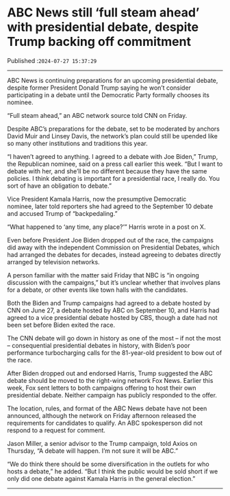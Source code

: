 # ABC News still ‘full steam ahead’ with presidential debate, despite Trump backing off commitment

Published :`2024-07-27 15:37:29`

---

ABC News is continuing preparations for an upcoming presidential debate, despite former President Donald Trump saying he won’t consider participating in a debate until the Democratic Party formally chooses its nominee.

“Full steam ahead,” an ABC network source told CNN on Friday.

Despite ABC’s preparations for the debate, set to be moderated by anchors David Muir and Linsey Davis, the network’s plan could still be upended like so many other institutions and traditions this year.

“I haven’t agreed to anything. I agreed to a debate with Joe Biden,” Trump, the Republican nominee, said on a press call earlier this week. “But I want to debate with her, and she’ll be no different because they have the same policies. I think debating is important for a presidential race, I really do. You sort of have an obligation to debate.”

Vice President Kamala Harris, now the presumptive Democratic nominee, later told reporters she had agreed to the September 10 debate and accused Trump of “backpedaling.”

“What happened to ‘any time, any place?’” Harris wrote in a post on X.

Even before President Joe Biden dropped out of the race, the campaigns did away with the independent Commission on Presidential Debates, which had arranged the debates for decades, instead agreeing to debates directly arranged by television networks.

A person familiar with the matter said Friday that NBC is “in ongoing discussion with the campaigns,” but it’s unclear whether that involves plans for a debate, or other events like town halls with the candidates.

Both the Biden and Trump campaigns had agreed to a debate hosted by CNN on June 27, a debate hosted by ABC on September 10, and Harris had agreed to a vice presidential debate hosted by CBS, though a date had not been set before Biden exited the race.

The CNN debate will go down in history as one of the most – if not the most – consequential presidential debates in history, with Biden’s poor performance turbocharging calls for the 81-year-old president to bow out of the race.

After Biden dropped out and endorsed Harris, Trump suggested the ABC debate should be moved to the right-wing network Fox News. Earlier this week, Fox sent letters to both campaigns offering to host their own presidential debate. Neither campaign has publicly responded to the offer.

The location, rules, and format of the ABC News debate have not been announced, although the network on Friday afternoon released the requirements for candidates to qualify. An ABC spokesperson did not respond to a request for comment.

Jason Miller, a senior advisor to the Trump campaign, told Axios on Thursday, “A debate will happen. I’m not sure it will be ABC.”

“We do think there should be some diversification in the outlets for who hosts a debate,” he added. “But I think the public would be sold short if we only did one debate against Kamala Harris in the general election.”

---

